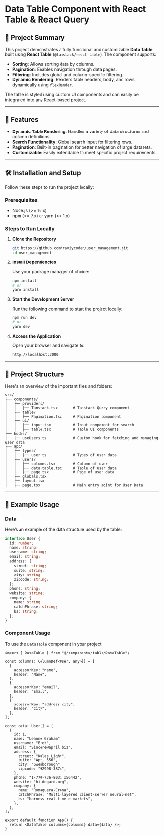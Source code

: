 # Data Table Component with React Table & React Query

## 📝 Project Summary

This project demonstrates a fully functional and customizable **Data Table** built using **React Table** (`@tanstack/react-table`). The component supports:

- **Sorting**: Allows sorting data by columns.
- **Pagination**: Enables navigation through data pages.
- **Filtering**: Includes global and column-specific filtering.
- **Dynamic Rendering**: Renders table headers, body, and rows dynamically using `flexRender`.

The table is styled using custom UI components and can easily be integrated into any React-based project.

---

## 🚀 Features

- **Dynamic Table Rendering**: Handles a variety of data structures and column definitions.
- **Search Functionality**: Global search input for filtering rows.
- **Pagination**: Built-in pagination for better navigation of large datasets.
- **Customizable**: Easily extendable to meet specific project requirements.

---

## 🛠️ Installation and Setup

Follow these steps to run the project locally:

### Prerequisites

- Node.js (>= 16.x)
- npm (>= 7.x) or yarn (>= 1.x)

### Steps to Run Locally

1. **Clone the Repository**

   ```bash
   git https://github.com/raviycoder/user_management.git
   cd user_management
   ```

2. **Install Dependencies**

   Use your package manager of choice:

   ```bash
   npm install
   # or
   yarn install
   ```

3. **Start the Development Server**

   Run the following command to start the project locally:

   ```bash
   npm run dev
   # or
   yarn dev
   ```

4. **Access the Application**

   Open your browser and navigate to:

   ```
   http://localhost:3000
   ```

---

## 📂 Project Structure

Here's an overview of the important files and folders:

```plaintext
src/
├── components/
│   ├── providers/
│   │   ├── Tanstack.tsx       # Tanstack Query component
│   ├── table/
│   │   ├── Pagination.tsx     # Pagination component
│   ├── ui/
│   │   ├── input.tsx          # Input component for search
│   │   ├── table.tsx          # Table UI components
├── hooks/
│   ├── useUsers.ts            # Custom hook for fetching and managing user data
├── app/
│   ├── types/
│   │   ├── user.ts            # Types of user data
│   ├── users/
│   │   ├── columns.tsx        # Column of user
│   │   ├── data-table.tsx     # Table of user data
│   │   ├── page.tsx           # Page of user data
│   ├── globals.tsx               
│   ├── layout.tsx             
│   ├── page.tsx               # Main entry point for User Data
```

---

## 🧪 Example Usage

### Data

Here’s an example of the data structure used by the table:

```typescript
interface User {
  id: number;
  name: string;
  username: string;
  email: string;
  address: {
    street: string;
    suite: string;
    city: string;
    zipcode: string;
  };
  phone: string;
  website: string;
  company: {
    name: string;
    catchPhrase: string;
    bs: string;
  };
}
```

### Component Usage

To use the `DataTable` component in your project:

```tsx
import { DataTable } from "@/components/table/DataTable";

const columns: ColumnDef<User, any>[] = [
  {
    accessorKey: "name",
    header: "Name",
  },
  {
    accessorKey: "email",
    header: "Email",
  },
  {
    accessorKey: "address.city",
    header: "City",
  },
];

const data: User[] = [
  {
    id: 1,
    name: "Leanne Graham",
    username: "Bret",
    email: "Sincere@april.biz",
    address: {
      street: "Kulas Light",
      suite: "Apt. 556",
      city: "Gwenborough",
      zipcode: "92998-3874",
    },
    phone: "1-770-736-8031 x56442",
    website: "hildegard.org",
    company: {
      name: "Romaguera-Crona",
      catchPhrase: "Multi-layered client-server neural-net",
      bs: "harness real-time e-markets",
    },
  },
];

export default function App() {
  return <DataTable columns={columns} data={data} />;
}
```